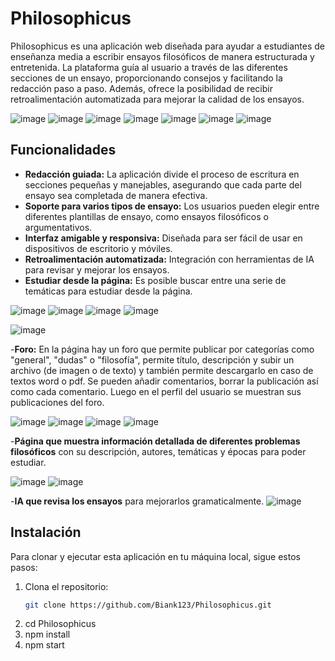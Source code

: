 # Philosophicus

Philosophicus es una aplicación web diseñada para ayudar a estudiantes de enseñanza media a escribir ensayos filosóficos de manera estructurada y entretenida. La plataforma guía al usuario a través de las diferentes secciones de un ensayo, proporcionando consejos y facilitando la redacción paso a paso. Además, ofrece la posibilidad de recibir retroalimentación automatizada para mejorar la calidad de los ensayos.

![image](https://github.com/user-attachments/assets/64cf0cab-dd39-4101-a55d-35da10c5ae84)
![image](https://github.com/user-attachments/assets/8a5bb8b4-08fc-4b6b-8373-d4610db1ff46)
![image](https://github.com/user-attachments/assets/590d9bb0-bd09-46cd-9211-2e5ff21c8e97)
![image](https://github.com/user-attachments/assets/251bc578-9f8f-4af0-acde-e64e73c05766)
![image](https://github.com/user-attachments/assets/82fe9ae6-1cb0-4009-919d-ab08fb256c28)
![image](https://github.com/user-attachments/assets/6a12def8-ba2b-414e-9e5a-3481631714ae)
![image](https://github.com/user-attachments/assets/d8899a87-2fbc-4ff8-9966-1dbfb0809c46)



## Funcionalidades

- **Redacción guiada:** La aplicación divide el proceso de escritura en secciones pequeñas y manejables, asegurando que cada parte del ensayo sea completada de manera efectiva.
- **Soporte para varios tipos de ensayo:** Los usuarios pueden elegir entre diferentes plantillas de ensayo, como ensayos filosóficos o argumentativos.
- **Interfaz amigable y responsiva:** Diseñada para ser fácil de usar en dispositivos de escritorio y móviles.
- **Retroalimentación automatizada:** Integración con herramientas de IA para revisar y mejorar los ensayos.
- **Estudiar desde la página:** Es posible buscar entre una serie de temáticas para estudiar desde la página.

![image](https://github.com/user-attachments/assets/9c8242ba-af64-4001-85c5-a7ab1f18d310)
![image](https://github.com/user-attachments/assets/59d65ff8-f6af-4cde-ab66-7032534ca351)
![image](https://github.com/user-attachments/assets/d9292037-0626-4b6b-87fc-bea83f8c0c55)
![image](https://github.com/user-attachments/assets/9888d3e6-4e75-4a4a-a4c6-102f4b7a4af6)


![image](https://github.com/user-attachments/assets/cf39d62a-209f-4458-b999-e85a5b8c613e)


-**Foro:** En la página hay un foro que permite publicar por categorías como "general", "dudas" o "filosofía", permite título, descripción y subir un archivo (de imagen o de texto) y también permite descargarlo en caso de textos word o pdf. Se pueden añadir comentarios, borrar la publicación así como cada comentario. Luego en el perfil del usuario se muestran sus publicaciones del foro.

![image](https://github.com/user-attachments/assets/716c4350-c906-4a86-adcb-3ebf2e971ba6)
![image](https://github.com/user-attachments/assets/8878f234-82e3-4213-856d-3bd29351a0ef)
![image](https://github.com/user-attachments/assets/dca41307-6c25-45f9-903a-51f5d87be413)
![image](https://github.com/user-attachments/assets/720021c5-72ad-4aad-a002-7fb49d17fbd0)

-**Página que muestra información detallada de diferentes problemas filosóficos** con su descripción, autores, temáticas y épocas para poder estudiar.

![image](https://github.com/user-attachments/assets/49131b4f-76d3-44e4-b698-bd5a5bc53c5b)
![image](https://github.com/user-attachments/assets/b14dcc52-6730-4f13-9eb0-ac4a03c83f32)

-**IA que revisa los ensayos** para mejorarlos gramaticalmente.
![image](https://github.com/user-attachments/assets/3ac01c18-6ee8-444e-8ba9-a8b0ebf875a7)

## Instalación

Para clonar y ejecutar esta aplicación en tu máquina local, sigue estos pasos:

1. Clona el repositorio:
   ```bash
   git clone https://github.com/Biank123/Philosophicus.git
2. cd Philosophicus
3. npm install
4. npm start